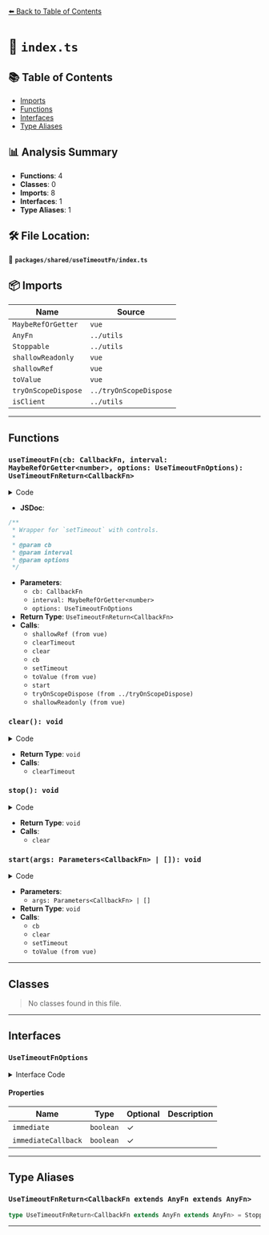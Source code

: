 [⬅️ Back to Table of Contents](../../../index.md)

# 📄 `index.ts`

## 📚 Table of Contents

- [Imports](#imports)
- [Functions](#functions)
- [Interfaces](#interfaces)
- [Type Aliases](#type-aliases)

## 📊 Analysis Summary

- **Functions**: 4
- **Classes**: 0
- **Imports**: 8
- **Interfaces**: 1
- **Type Aliases**: 1

## 🛠️ File Location:
📂 **`packages/shared/useTimeoutFn/index.ts`**

## 📦 Imports

| Name | Source |
|------|--------|
| `MaybeRefOrGetter` | `vue` |
| `AnyFn` | `../utils` |
| `Stoppable` | `../utils` |
| `shallowReadonly` | `vue` |
| `shallowRef` | `vue` |
| `toValue` | `vue` |
| `tryOnScopeDispose` | `../tryOnScopeDispose` |
| `isClient` | `../utils` |


---

## Functions

### `useTimeoutFn(cb: CallbackFn, interval: MaybeRefOrGetter<number>, options: UseTimeoutFnOptions): UseTimeoutFnReturn<CallbackFn>`

<details><summary>Code</summary>

```ts
export function useTimeoutFn<CallbackFn extends AnyFn>(
  cb: CallbackFn,
  interval: MaybeRefOrGetter<number>,
  options: UseTimeoutFnOptions = {},
): UseTimeoutFnReturn<CallbackFn> {
  const {
    immediate = true,
    immediateCallback = false,
  } = options

  const isPending = shallowRef(false)

  let timer: ReturnType<typeof setTimeout> | null = null

  function clear() {
    if (timer) {
      clearTimeout(timer)
      timer = null
    }
  }

  function stop() {
    isPending.value = false
    clear()
  }

  function start(...args: Parameters<CallbackFn> | []) {
    if (immediateCallback)
      cb()
    clear()
    isPending.value = true
    timer = setTimeout(() => {
      isPending.value = false
      timer = null

      cb(...args)
    }, toValue(interval))
  }

  if (immediate) {
    isPending.value = true
    if (isClient)
      start()
  }

  tryOnScopeDispose(stop)

  return {
    isPending: shallowReadonly(isPending),
    start,
    stop,
  }
}
```
</details>

- **JSDoc**:
```ts
/**
 * Wrapper for `setTimeout` with controls.
 *
 * @param cb
 * @param interval
 * @param options
 */
```

- **Parameters**:
  - `cb: CallbackFn`
  - `interval: MaybeRefOrGetter<number>`
  - `options: UseTimeoutFnOptions`
- **Return Type**: `UseTimeoutFnReturn<CallbackFn>`
- **Calls**:
  - `shallowRef (from vue)`
  - `clearTimeout`
  - `clear`
  - `cb`
  - `setTimeout`
  - `toValue (from vue)`
  - `start`
  - `tryOnScopeDispose (from ../tryOnScopeDispose)`
  - `shallowReadonly (from vue)`
### `clear(): void`

<details><summary>Code</summary>

```ts
function clear() {
    if (timer) {
      clearTimeout(timer)
      timer = null
    }
  }
```
</details>

- **Return Type**: `void`
- **Calls**:
  - `clearTimeout`
### `stop(): void`

<details><summary>Code</summary>

```ts
function stop() {
    isPending.value = false
    clear()
  }
```
</details>

- **Return Type**: `void`
- **Calls**:
  - `clear`
### `start(args: Parameters<CallbackFn> | []): void`

<details><summary>Code</summary>

```ts
function start(...args: Parameters<CallbackFn> | []) {
    if (immediateCallback)
      cb()
    clear()
    isPending.value = true
    timer = setTimeout(() => {
      isPending.value = false
      timer = null

      cb(...args)
    }, toValue(interval))
  }
```
</details>

- **Parameters**:
  - `args: Parameters<CallbackFn> | []`
- **Return Type**: `void`
- **Calls**:
  - `cb`
  - `clear`
  - `setTimeout`
  - `toValue (from vue)`

---

## Classes

> No classes found in this file.


---

## Interfaces

### `UseTimeoutFnOptions`

<details><summary>Interface Code</summary>

```ts
export interface UseTimeoutFnOptions {
  /**
   * Start the timer immediately
   *
   * @default true
   */
  immediate?: boolean

  /**
   * Execute the callback immediately after calling `start`
   *
   * @default false
   */
  immediateCallback?: boolean
}
```
</details>

#### Properties

| Name | Type | Optional | Description |
|------|------|----------|-------------|
| `immediate` | `boolean` | ✓ |  |
| `immediateCallback` | `boolean` | ✓ |  |


---

## Type Aliases

### `UseTimeoutFnReturn<CallbackFn extends AnyFn extends AnyFn>`

```ts
type UseTimeoutFnReturn<CallbackFn extends AnyFn extends AnyFn> = Stoppable<Parameters<CallbackFn> | []>;
```


---